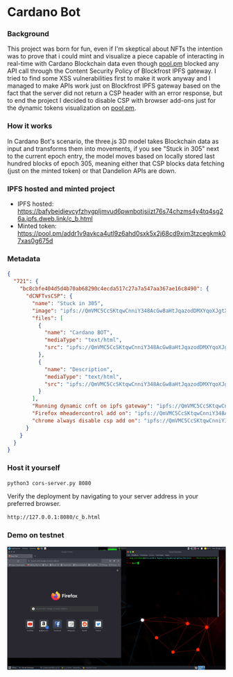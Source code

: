 # Cardano Bot
### Background
This project was born for fun, even if I'm skeptical about NFTs the intention was to prove that i could mint and visualize a piece capable of interacting in real-time with Cardano Blockchain data even though [<ins>pool.pm</ins>](https://pool.pm) blocked any API call through the Content Security Policy of Blockfrost IPFS gateway. I tried to find some XSS vulnerabilities first to make it work anyway and I managed to make APIs work just on Blockfrost IPFS gateway based on the fact that the server did not return a CSP header with an error response, but to end the project I decided to disable CSP with browser add-ons just for the dynamic tokens visualization on [<ins>pool.pm</ins>](https://pool.pm).
### How it works
In Cardano Bot's scenario, the three.js 3D model takes Blockchain data as input and transforms them into movements, if you see "Stuck in 305" next to the current epoch entry, the model moves based on locally stored last hundred blocks of epoch 305, meaning either that CSP blocks data fetching (just on the minted token) or that Dandelion APIs are down.
### IPFS hosted and minted project
- IPFS hosted:  [<ins>https://bafybeidievcyfzhygpljmvud6pwnbotjsiizt76s74chzms4y4tq4sg26a.ipfs.dweb.link/c_b.html</ins>](https://bafybeidievcyfzhygpljmvud6pwnbotjsiizt76s74chzms4y4tq4sg26a.ipfs.dweb.link/c_b.html)
- Minted token: [<ins>https://pool.pm/addr1v9avkca4utl9z6ahd0sxk5x2j68cd9xjm3tzcegkmk07xas0g675d</ins>](https://pool.pm/addr1v9avkca4utl9z6ahd0sxk5x2j68cd9xjm3tzcegkmk07xas0g675d)

### Metadata
```json
{
  "721": {
    "bc8cbfe404d5d4b70ab68290c4ecda517c27a7a547aa367ae16c8490": {
      "dCNFTvsCSP": {
        "name": "Stuck in 305",
        "image": "ipfs://QmVMC5CcSKtqwCnniY348AcGw8aHtJqazodDMXYqoXJgtX/dvsc.jpg",
        "files": [
          {
            "name": "Cardano BOT",
            "mediaType": "text/html",
            "src": "ipfs://QmVMC5CcSKtqwCnniY348AcGw8aHtJqazodDMXYqoXJgtX/c_b.html"
          },
          {
            "name": "Description",
            "mediaType": "text/html",
            "src": "ipfs://QmVMC5CcSKtqwCnniY348AcGw8aHtJqazodDMXYqoXJgtX/dsc.html"
          }
        ],
        "Running dynamic cnft on ipfs gateway": "ipfs://QmVMC5CcSKtqwCnniY348AcGw8aHtJqazodDMXYqoXJgtX/c_b.html",
        "Firefox mheadercontrol add on": "ipfs://QmVMC5CcSKtqwCnniY348AcGw8aHtJqazodDMXYqoXJgtX/f_r.html",
        "chrome always disable csp add on": "ipfs://QmVMC5CcSKtqwCnniY348AcGw8aHtJqazodDMXYqoXJgtX/c_r.html"
      }
    }
  }
}
```
### Host it yourself

```sh
python3 cors-server.py 8080
```
Verify the deployment by navigating to your server address in
your preferred browser.

```sh
http://127.0.0.1:8080/c_b.html
```
### Demo on testnet
![](vokoscreenNG-2022-04-19_18-51-35.gif)

